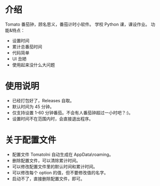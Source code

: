 # 介绍
Tomato 番茄钟，顾名思义，番茄计时小软件。
学校 Python 课，课设作业。
功能&特点：
- 设置时间
- 累计总番茄时间
- 代码简单
- UI 丑陋
- 使用起来没什么大问题

# 使用说明

- 已经打包好了，Releases 自取。
- 默认时间为 45 分钟。
- 仅支持设置 1-60 分钟番茄。不会有人番茄钟超过一小时吧？:)。
- 设置时间不在范围内时，会直接退出程序。

# 关于配置文件

- 配置文件 TomatoIni 自动生成在 AppData\roaming。
- 删除配置文件，可以清除累计时间。
- 可以修改配置文件里的默认时间和累计时间。
- 可以修改每个 option 的值，但不要修改值的名字。
- 启动不了，直接删除配置文件，即可。
